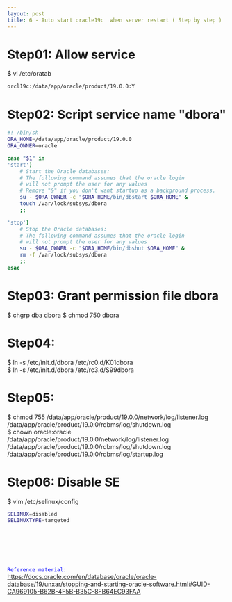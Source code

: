 ```yaml
---
layout: post
title: 6 - Auto start oracle19c  when server restart ( Step by step )
---
```


# Step01: Allow service
$ vi /etc/oratab

```bash
orcl19c:/data/app/oracle/product/19.0.0:Y
```

# Step02: Script service name "dbora"

```bash
#! /bin/sh
ORA_HOME=/data/app/oracle/product/19.0.0
ORA_OWNER=oracle

case "$1" in
'start')
    # Start the Oracle databases:
    # The following command assumes that the oracle login
    # will not prompt the user for any values
    # Remove "&" if you don't want startup as a background process.
    su - $ORA_OWNER -c "$ORA_HOME/bin/dbstart $ORA_HOME" &
    touch /var/lock/subsys/dbora
    ;;

'stop')
    # Stop the Oracle databases:
    # The following command assumes that the oracle login
    # will not prompt the user for any values
    su - $ORA_OWNER -c "$ORA_HOME/bin/dbshut $ORA_HOME" &
    rm -f /var/lock/subsys/dbora
    ;;
esac
```

# Step03: Grant permission file dbora

$ chgrp dba dbora 
$ chmod 750 dbora

# Step04:

$ ln -s /etc/init.d/dbora /etc/rc0.d/K01dbora \
$ ln -s /etc/init.d/dbora /etc/rc3.d/S99dbora

# Step05: 

$ chmod 755 /data/app/oracle/product/19.0.0/network/log/listener.log /data/app/oracle/product/19.0.0/rdbms/log/shutdown.log \
$ chown oracle:oracle /data/app/oracle/product/19.0.0/network/log/listener.log /data/app/oracle/product/19.0.0/rdbms/log/shutdown.log /data/app/oracle/product/19.0.0/rdbms/log/startup.log

# Step06: Disable SE

$ vim /etc/selinux/config

```bash
SELINUX=disabled
SELINUXTYPE=targeted
```
\
\
\
\
\
<code style="color:Blue">Reference material:</code>\
https://docs.oracle.com/en/database/oracle/oracle-database/19/unxar/stopping-and-starting-oracle-software.html#GUID-CA969105-B62B-4F5B-B35C-8FB64EC93FAA
